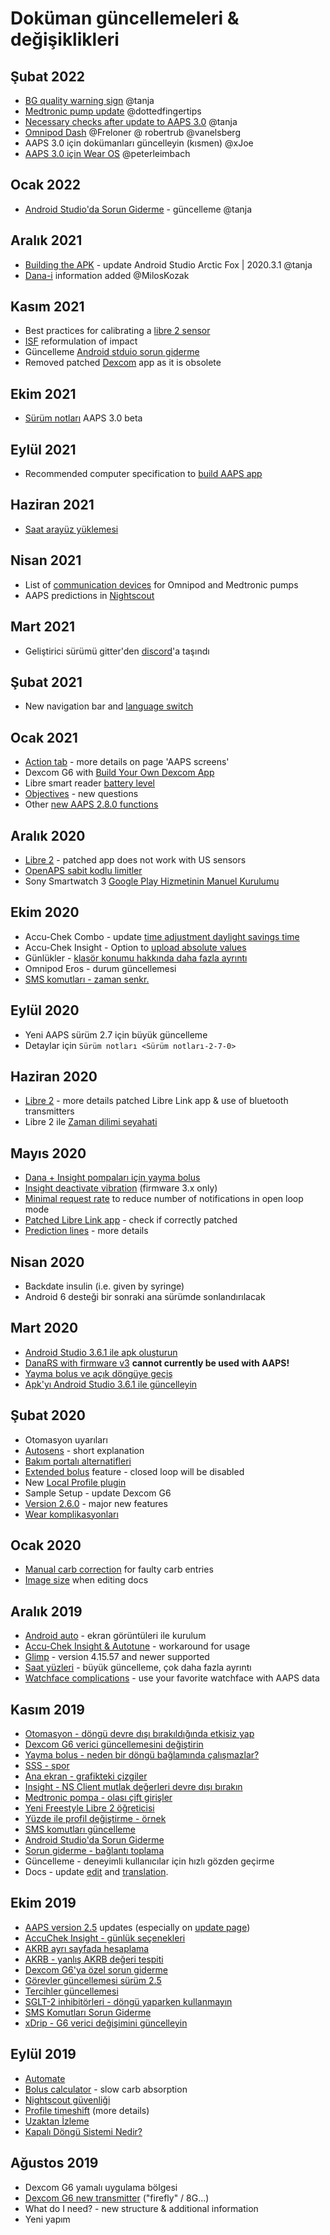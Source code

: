 # Doküman güncellemeleri & değişiklikleri

## Şubat 2022

- [BG quality warning sign](../Getting-Started/Screenshots.md#bg-warning-sign) @tanja
- [Medtronic pump update](../CompatiblePumps/MedtronicPump.md) @dottedfingertips
- [Necessary checks after update to AAPS 3.0](../Installing-AndroidAPS/update3_0.md) @tanja
- [Omnipod Dash](../CompatiblePumps/OmnipodDASH.md) @Freloner @ robertrub @vanelsberg
- AAPS 3.0 için dokümanları güncelleyin (kısmen) @xJoe
- [AAPS 3.0 için Wear OS](../Configuration/Watchfaces.md) @peterleimbach

## Ocak 2022

- [Android Studio'da Sorun Giderme](../Installing-AndroidAPS/troubleshooting_androidstudio.md) - güncelleme @tanja

## Aralık 2021

- [Building the APK](../SettingUpAaps/BuildingAaps.md) - update Android Studio Arctic Fox | 2020.3.1 @tanja
- [Dana-i](../CompatiblePumps/DanaRS-Insulin-Pump.md) information added @MilosKozak

## Kasım 2021

- Best practices for calibrating a [libre 2 sensor](../CompatibleCgms/Libre2.md#best-practices-for-calibrating-a-libre-2-sensor)
- [ISF](../Getting-Started/FAQ.md) reformulation of impact
- Güncelleme [Android stduio sorun giderme](../Installing-AndroidAPS/troubleshooting_androidstudio.md)
- Removed patched [Dexcom](../CompatibleCgms/DexcomG6.md) app as it is obsolete

## Ekim 2021

- [Sürüm notları](../Installing-AndroidAPS/Releasenotes.md) AAPS 3.0 beta

## Eylül 2021

- Recommended computer specification to [build AAPS app](../SettingUpAaps/BuildingAaps.md#computer-and-software-specifications-for-building-aaps)

## Haziran 2021

- [Saat arayüz yüklemesi ](../Configuration/Watchfaces.md)

## Nisan 2021

- List of [communication devices](../Module/module.md#additional-communication-device) for Omnipod and Medtronic pumps
- AAPS predictions in [Nightscout](../SettingUpAaps/Nightscout.md#manual-nightscout-setup)

## Mart 2021

- Geliştirici sürümü gitter'den [discord](https://discord.gg/4fQUWHZ4Mw)'a taşındı

## Şubat 2021

- New navigation bar and [language switch](../ChangeLanguage/ChangeLanguage.md)

## Ocak 2021

- [Action tab](../Getting-Started/Screenshots.md#action-tab) - more details on page 'AAPS screens'
- Dexcom G6 with [Build Your Own Dexcom App](../CompatibleCgms/DexcomG6.md#if-using-g6-with-build-your-own-dexcom-app)
- Libre smart reader [battery level](../Getting-Started/Screenshots.md#sensor-level-battery)
- [Objectives](../SettingUpAaps/CompletingTheObjectives.md#objective-3-prove-your-knowledge) - new questions
- Other [new AAPS 2.8.0 functions](../Installing-AndroidAPS/Releasenotes.md#version-280)

## Aralık 2020

- [Libre 2](../CompatibleCgms/Libre2.md) - patched app does not work with US sensors
- [OpenAPS sabit kodlu limitler](../Usage/Open-APS-features.md#overview-of-hard-coded-limits)
- Sony Smartwatch 3 [Google Play Hizmetinin Manuel Kurulumu](../Usage/SonySW3.md)

## Ekim 2020

- Accu-Chek Combo - update [time adjustment daylight savings time](../Usage/Timezone-traveling.md#time-adjustment-daylight-savings-time-dst)
- Accu-Chek Insight - Option to [upload absolute values](../CompatiblePumps/Accu-Chek-Insight-Pump.md#settings-in-aaps)
- Günlükler - [klasör konumu hakkında daha fazla ayrıntı](../Usage/Accessing-logfiles.md)
- Omnipod Eros - durum güncellemesi
- [SMS komutları - zaman senkr.](../Children/SMS-Commands.md)

## Eylül 2020

- Yeni AAPS sürüm 2.7 için büyük güncelleme
- Detaylar için `Sürüm notları <Sürüm notları-2-7-0>`

## Haziran 2020

- [Libre 2](../CompatibleCgms/Libre2.md) - more details patched Libre Link app & use of bluetooth transmitters
- Libre 2 ile [Zaman dilimi seyahati](../Usage/Timezone-traveling.md)

## Mayıs 2020

- [Dana + Insight pompaları için yayma bolus](../Usage/Extended-Carbs.md#extended-bolus-and-switch-to-open-loop---dana-and-insight-pump-only)
- [Insight deactivate vibration](../CompatiblePumps/Accu-Chek-Insight-Pump.md#vibration) (firmware 3.x only)
- [Minimal request rate](../SettingUpAaps/Preferences.md#minimal-request-change-) to reduce number of notifications in open loop mode
- [Patched Libre Link app](../CompatibleCgms/Libre2.md#5-use-the-patched-librelink-app-with-xdrip) - check if correctly patched
- [Prediction lines](../Getting-Started/Screenshots.md#prediction-lines) - more details

## Nisan 2020

- Backdate insulin (i.e. given by syringe)
- Android 6 desteği bir sonraki ana sürümde sonlandırılacak

## Mart 2020

- [Android Studio 3.6.1 ile apk oluşturun](../SettingUpAaps/BuildingAaps.md)
- [DanaRS with firmware v3](../CompatiblePumps/DanaRS-Insulin-Pump.md) **cannot currently be used with AAPS!**
- [Yayma bolus ve açık döngüye geçiş](../Usage/Extended-Carbs.md#extended-bolus-and-switch-to-open-loop---dana-and-insight-pump-only)
- [Apk'yı Android Studio 3.6.1 ile güncelleyin](../Installing-AndroidAPS/Update-to-new-version.md)

## Şubat 2020

- Otomasyon uyarıları
- [Autosens](../Usage/Open-APS-features.md#autosens) - short explanation
- [Bakım portalı alternatifleri](../Usage/CPbefore26.md)
- [Extended bolus](../Usage/Extended-Carbs.md#extended-bolus-and-switch-to-open-loop---dana-and-insight-pump-only) feature - closed loop will be disabled
- New [Local Profile plugin](../SettingUpAaps/ConfigBuilder.md#local-profile)
- Sample Setup - update Dexcom G6
- [Version 2.6.0](../Installing-AndroidAPS/Releasenotes.md#version-260) - major new features
- [Wear komplikasyonları](../Configuration/Watchfaces.md)

## Ocak 2020

- [Manual carb correction](../Getting-Started/Screenshots.md#carb-correction) for faulty carb entries
- [Image size](../make-a-PR.md) when editing docs

## Aralık 2019

- [Android auto](../Usage/Android-auto.md) - ekran görüntüleri ile kurulum
- [Accu-Chek Insight & Autotune](../CompatiblePumps/Accu-Chek-Insight-Pump.md#settings-in-aaps) - workaround for usage
- [Glimp](../SettingUpAaps/ConfigBuilder.md#bg-source) - version 4.15.57 and newer supported
- [Saat yüzleri](../Configuration/Watchfaces.md) - büyük güncelleme, çok daha fazla ayrıntı
- [Watchface complications](../Configuration/Watchfaces.md#complications) - use your favorite watchface with AAPS data

## Kasım 2019

- [Otomasyon - döngü devre dışı bırakıldığında etkisiz yap](../Usage/Automation.md)
- [Dexcom G6 verici güncellemesini değiştirin](../CompatibleCgms/xDrip.md#replace-transmitter)
- [Yayma bolus - neden bir döngü bağlamında çalışmazlar?](../Usage/Extended-Carbs.md#extended-bolus-and-switch-to-open-loop---dana-and-insight-pump-only)
- [SSS - spor](../Getting-Started/FAQ.md#sports)
- [Ana ekran - grafikteki çizgiler](../Getting-Started/Screenshots.md#section-f---main-graph)
- [Insight - NS Client mutlak değerleri devre dışı bırakın](../CompatiblePumps/Accu-Chek-Insight-Pump.md#settings-in-aaps)
- [Medtronic pompa - olası çift girişler](../CompatiblePumps/MedtronicPump.md)
- [Yeni Freestyle Libre 2 öğreticisi](../CompatibleCgms/Libre2.md)
- [Yüzde ile profil değiştirme - örnek](../Usage/Profiles.md)
- [SMS komutları güncelleme](../Children/SMS-Commands.md)
- [Android Studio'da Sorun Giderme](../Installing-AndroidAPS/troubleshooting_androidstudio.md)
- [Sorun giderme - bağlantı toplama](../Usage/troubleshooting.md)
- Güncelleme - deneyimli kullanıcılar için hızlı gözden geçirme
- Docs - update [edit](../make-a-PR.md#code-syntax) and [translation](../translations.md#translation-of-the-documentation).

## Ekim 2019

- [AAPS version 2.5](../Installing-AndroidAPS/Releasenotes.md#version-250) updates (especially on [update page](../Installing-AndroidAPS/Update-to-new-version.md))
- [AccuChek Insight - günlük seçenekleri](../CompatiblePumps/Accu-Chek-Insight-Pump.md#settings-in-aaps)
- [AKRB ayrı sayfada hesaplama](../Usage/COB-calculation.md)
- [AKRB - yanlış AKRB değeri tespiti](../Usage/COB-calculation.md#detection-of-wrong-cob-values)
- [Dexcom G6'ya özel sorun giderme](../CompatibleCgms/DexcomG6.md#dexcom-g6one-specific-troubleshooting)
- [Görevler güncellemesi sürüm 2.5](../SettingUpAaps/CompletingTheObjectives.md)
- [Tercihler güncellemesi](../SettingUpAaps/Preferences.md)
- [SGLT-2 inhibitörleri - döngü yaparken kullanmayın](../Getting-Started/PreparingForAaps.md#no-sglt-2-inhibitors)
- [SMS Komutları Sorun Giderme](../Children/SMS-Commands.md#troubleshooting)
- [xDrip - G6 verici değişimini güncelleyin](../CompatibleCgms/xDrip.md#replace-transmitter)

## Eylül 2019

- [Automate](../Usage/Automation.md)
- [Bolus calculator](../Getting-Started/Screenshots.md#wrong-cob-detection) - slow carb absorption
- [Nightscout güvenliği](../SettingUpAaps/Nightscout.md#security-considerations)
- [Profile timeshift](../Usage/Profiles.md#time-shift-of-the-circadian-percentage-profile) (more details)
- [Uzaktan İzleme](../Children/Children.md)
- [Kapalı Döngü Sistemi Nedir?](../Getting-Started/Introduction.md#what-does-hybrid-closed-loop-mean)

## Ağustos 2019

- Dexcom G6 yamalı uygulama bölgesi
- [Dexcom G6 new transmitter](../CompatibleCgms/xDrip.md#connect-g6-transmitter-for-the-first-time) ("firefly" / 8G...)
- What do I need? - new structure & additional information
- Yeni yapım
